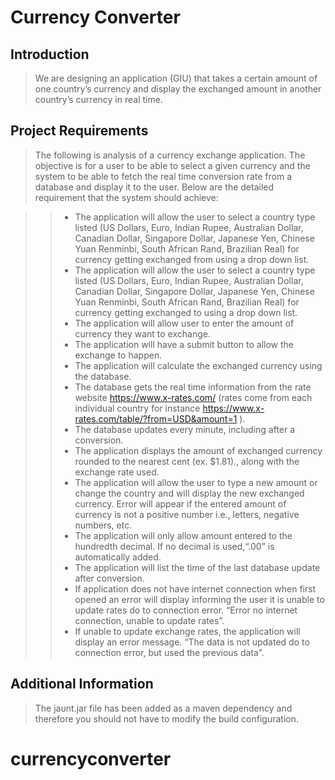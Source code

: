 # Currency Converter

## Introduction

> We are designing an application (GIU) that takes a certain amount of one country’s currency and display the exchanged amount in another country’s currency in real time.


## Project Requirements

>The following is analysis of a currency exchange application. The objective is for a user to be able to select a given currency and the system to be able to fetch the real time conversion rate from a database and display it to the user. Below are the detailed requirement that the system should achieve:

>>* The application will allow the user to select a country type listed (US Dollars, Euro, Indian Rupee, Australian Dollar, Canadian Dollar, Singapore Dollar, Japanese Yen, Chinese Yuan Renminbi, South African Rand, Brazilian Real) for currency getting exchanged from using a drop down list.
>>* The application will allow the user to select a country type listed (US Dollars, Euro, Indian Rupee, Australian Dollar, Canadian Dollar, Singapore Dollar, Japanese Yen, Chinese Yuan Renminbi, South African Rand, Brazilian Real) for currency getting exchanged to using a drop down list.
>>* The application will allow user to enter the amount of currency they want to exchange.
>>* The application will have a submit button to allow the exchange to happen.
>>* The application will calculate the exchanged currency using the database. 
>>* The database gets the real time information from the rate website https://www.x-rates.com/ (rates come from each individual country for instance https://www.x-rates.com/table/?from=USD&amount=1 ).
>>* The database updates every minute, including after a conversion.
>>* The application displays the amount of exchanged currency rounded to the nearest cent (ex. $1.81)., along with the exchange rate used.
>>* The application will allow the user to type a new amount or change the country and will display the new exchanged currency.
Error will appear if the entered amount of currency is not a positive number i.e., letters, negative numbers, etc.
>>* The application will only allow amount entered to the hundredth decimal. If no decimal is used,“.00” is automatically added.
>>* The application will list the time of the last database update after conversion.
>>* If application does not have internet connection when first opened an error will display informing the user it is unable to update rates do to connection error. “Error no internet connection, unable to update rates”.
>>* If unable to update exchange rates, the application will display an error message. “The data is not updated do to connection error, but used the previous data”.


## Additional Information

> The jaunt.jar file has been added as a maven dependency and therefore you should not have to modify the build configuration.


# currencyconverter
